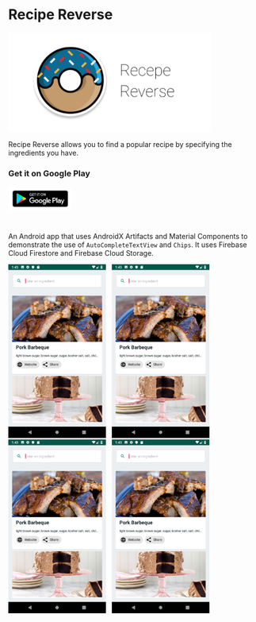 # Recipe Reverse

<img src="screenshots/recipe-reverse-graphic.png" alt="App Graphic" height="200px"/>

Recipe Reverse allows you to find a popular recipe by specifying the ingredients you have.

### Get it on Google Play

<a href="https://play.google.com/store/apps/details?id=com.cognition.android.recipereverse"><img src="screenshots/google-play-badge.png" alt="Get it on Google Play" height="50px"/></a>

#

An Android app that uses AndroidX Artifacts and Material Components to demonstrate the use of ```AutoCompleteTextView``` and ```Chips```. It uses Firebase Cloud Firestore and Firebase Cloud Storage.

<img src="screenshots/screenshot-1.png" alt="Screenshot 1" height="350px"/> &nbsp;
<img src="screenshots/screenshot-1.png" alt="Screenshot 2" height="350px"/> &nbsp;
<img src="screenshots/screenshot-1.png" alt="Screenshot 4" height="350px"/> &nbsp;
<img src="screenshots/screenshot-1.png" alt="Screenshot 5" height="350px"/> &nbsp;